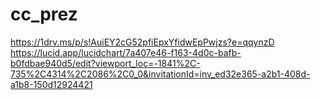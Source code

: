 # cc_prez
https://1drv.ms/p/s!AuiEY2cG52pfiEpxYfidwEpPwjzs?e=qqynzD
https://lucid.app/lucidchart/7a407e46-f163-4d0c-bafb-b0fdbae940d5/edit?viewport_loc=-1841%2C-735%2C4314%2C2086%2C0_0&invitationId=inv_ed32e365-a2b1-408d-a1b8-150d12924421
